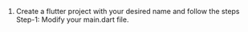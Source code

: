1) Create a flutter project with your desired name and follow the steps
Step-1: Modify your main.dart file.
